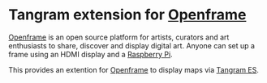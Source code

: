# Tangram extension for [Openframe](http://openframe.io/)

[Openframe](http://openframe.io/) is an open source platform for artists, curators and art enthusiasts to share, discover and display digital art.  Anyone can set up a frame using an HDMI display and a [Raspberry Pi](https://www.raspberrypi.org/).

This provides an extention for [Openframe](http://openframe.io/) to display maps via [Tangram ES](https://github.com/tangrams/tangram-es).
